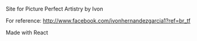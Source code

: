 Site for Picture Perfect Artistry by Ivon

For reference:
http://www.facebook.com/ivonhernandezgarcia1?ref=br_tf

Made with React
